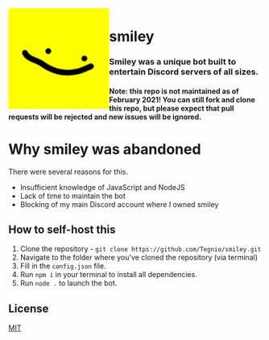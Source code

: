 <img align="left" src="./smiley.png" height="200" width="200">

# smiley
### Smiley was a unique bot built to entertain Discord servers of all sizes.
#### Note: this repo is not maintained as of February 2021! You can still fork and clone this repo, but please expect that pull requests will be rejected and new issues will be ignored.

# Why smiley was abandoned
There were several reasons for this.
- Insufficient knowledge of JavaScript and NodeJS
- Lack of time to maintain the bot
- Blocking of my main Discord account where I owned smiley

## How to self-host this
1. Clone the repository - `git clone https://github.com/Tegnio/smiley.git`
2. Navigate to the folder where you've cloned the repository (via terminal)
3. Fill in the `config.json` file.
4. Run `npm i` in your terminal to install all dependencies.
5. Run `node .` to launch the bot.

## License
[MIT](./LICENSE)
